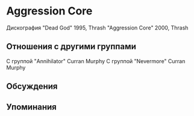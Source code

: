 # Aggression Core

Дискография
"Dead God" 1995, Thrash
"Aggression Core" 2000, Thrash

## Отношения с другими группами

C группой "Annihilator" Curran Murphy
C группой "Nevermore" Curran Murphy

## Обсуждения


## Упоминания

